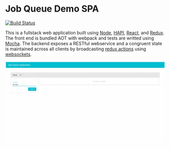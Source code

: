 # Job Queue Demo SPA

[![Build Status](https://travis-ci.org/thomasmatecki/JobQueueSPA.svg?branch=master)](https://travis-ci.org/thomasmatecki/JobQueueSPA)

This is a fullstack web application built using [Node](https://nodejs.org/en/), [HAPI](https://hapijs.com/), [React](https://reactjs.org/), and [Redux](https://redux.js.org/). The front end is bundled AOT with webpack and tests are writted using [Mocha](https://mochajs.org/). The backend exposes a RESTful webservice and a congruent state is maintained across all clients by broadcasting [redux actions](https://redux.js.org/basics/actions) using [websockets](https://developer.mozilla.org/en-US/docs/Web/API/WebSockets_API). 

![Alt Text](https://raw.githubusercontent.com/thomasmatecki/JobQueueSPA/master/JobQueueSPA.gif)
